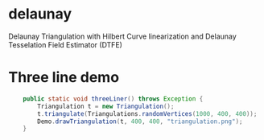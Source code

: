delaunay
========

Delaunay Triangulation with Hilbert Curve linearization and Delaunay Tesselation Field Estimator (DTFE)

# Three line demo #
```Java
	public static void threeLiner() throws Exception {
		Triangulation t = new Triangulation();
		t.triangulate(Triangulations.randomVertices(1000, 400, 400));
		Demo.drawTriangulation(t, 400, 400, "triangulation.png");
	}
```
